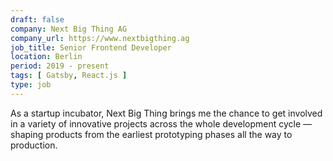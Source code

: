 ```yaml
---
draft: false
company: Next Big Thing AG
company_url: https://www.nextbigthing.ag
job_title: Senior Frontend Developer
location: Berlin
period: 2019 - present
tags: [ Gatsby, React.js ]
type: job
---
```


As a startup incubator, Next Big Thing brings me the chance to get involved in a variety of innovative projects across the whole development cycle —shaping products from the earliest prototyping phases all the way to production.

